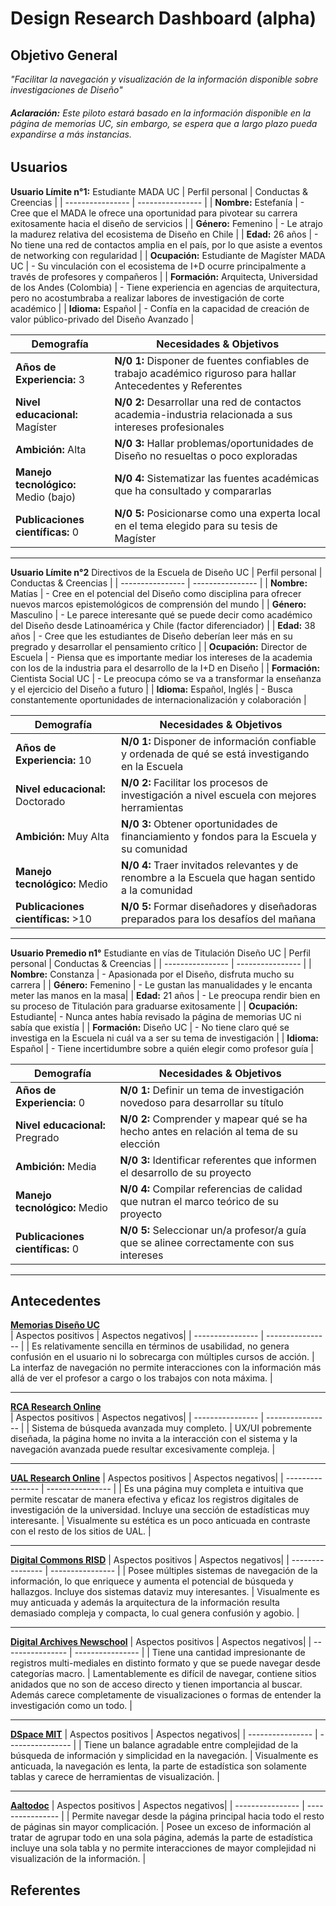 # **Design Research Dashboard (alpha)**
## **Objetivo General**  
*"Facilitar la navegación y visualización de la información disponible sobre investigaciones de Diseño"*  
###### **Aclaración:** Este piloto estará basado en la información disponible en la página de memorias UC, sin embargo, se espera que a largo plazo pueda expandirse a más instancias.  
## **Usuarios**  
**Usuario Límite n°1:** Estudiante MADA UC 
| Perfil personal | Conductas & Creencias |
| ---------------- | ---------------- | 
| **Nombre:** Estefanía | - Cree que el MADA le ofrece una oportunidad para pivotear su carrera exitosamente hacia el diseño de servicios |
| **Género:** Femenino | - Le atrajo la madurez relativa del ecosistema de Diseño en Chile |
| **Edad:** 26 años | - No tiene una red de contactos amplia en el país, por lo que asiste a eventos de networking con regularidad |
| **Ocupación:** Estudiante de Magíster MADA UC | - Su vinculación con el ecosistema de I+D ocurre principalmente a través de profesores y compañeros |
| **Formación:** Arquitecta, Universidad de los Andes (Colombia) | - Tiene experiencia en agencias de arquitectura, pero no acostumbraba a realizar labores de investigación de corte académico |
| **Idioma:** Español | - Confía en la capacidad de creación de valor público-privado del Diseño Avanzado |

| Demografía | Necesidades & Objetivos |
| ---------------- | ---------------- |
| **Años de Experiencia:** 3 | **N/0 1:** Disponer de fuentes confiables de trabajo académico riguroso para hallar Antecedentes y Referentes|
| **Nivel educacional:** Magíster | **N/0 2:** Desarrollar una red de contactos academia-industria relacionada a sus intereses profesionales|
| **Ambición:** Alta | **N/0 3:** Hallar problemas/oportunidades de Diseño no resueltas o poco exploradas|
| **Manejo tecnológico:** Medio (bajo) | **N/0 4:** Sistematizar las fuentes académicas que ha consultado y compararlas|
| **Publicaciones científicas:** 0 | **N/0 5:** Posicionarse como una experta local en el tema elegido para su tesis de Magíster|
****
**Usuario Límite n°2** Directivos de la Escuela de Diseño UC 
| Perfil personal | Conductas & Creencias |
| ---------------- | ---------------- | 
| **Nombre:** Matías | - Cree en el potencial del Diseño como disciplina para ofrecer nuevos marcos epistemológicos de comprensión del mundo |
| **Género:** Masculino | - Le parece interesante qué se puede decir como académico del Diseño desde Latinoamérica y Chile (factor diferenciador) |
| **Edad:** 38 años | - Cree que les estudiantes de Diseño deberían leer más en su pregrado y desarrollar el pensamiento crítico |
| **Ocupación:** Director de Escuela | - Piensa que es importante mediar los intereses de la academia con los de la industria para el desarrollo de la I+D en Diseño |
| **Formación:** Cientista Social UC | - Le preocupa cómo se va a transformar la enseñanza y el ejercicio del Diseño a futuro |
| **Idioma:** Español, Inglés | - Busca constantemente oportunidades de internacionalización y colaboración |

| Demografía | Necesidades & Objetivos |
| ---------------- | ---------------- |
| **Años de Experiencia:** 10 | **N/0 1:** Disponer de información confiable y ordenada de qué se está investigando en la Escuela |
| **Nivel educacional:** Doctorado | **N/0 2:** Facilitar los procesos de investigación a nivel escuela con mejores herramientas |
| **Ambición:** Muy Alta | **N/0 3:** Obtener oportunidades de financiamiento y fondos para la Escuela y su comunidad |
| **Manejo tecnológico:** Medio | **N/0 4:** Traer invitados relevantes y de renombre a la Escuela que hagan sentido a la comunidad |
| **Publicaciones científicas:** >10 | **N/0 5:** Formar diseñadores y diseñadoras preparados para los desafíos del mañana |
----
**Usuario Premedio n1°** Estudiante en vías de Titulación Diseño UC 
| Perfil personal | Conductas & Creencias |
| ---------------- | ---------------- | 
| **Nombre:** Constanza | - Apasionada por el Diseño, disfruta mucho su carrera |
| **Género:** Femenino | - Le gustan las manualidades y le encanta meter las manos en la masa|
| **Edad:** 21 años | - Le preocupa rendir bien en su proceso de Titulación para graduarse exitosamente |
| **Ocupación:** Estudiante| - Nunca antes había revisado la página de memorias UC ni sabía que existía |
| **Formación:** Diseño UC | - No tiene claro qué se investiga en la Escuela ni cuál va a ser su tema de investigación |
| **Idioma:** Español | -  Tiene incertidumbre sobre a quién elegir como profesor guía |

| Demografía | Necesidades & Objetivos |
| ---------------- | ---------------- |
| **Años de Experiencia:** 0 | **N/0 1:** Definir un tema de investigación novedoso para desarrollar su título |
| **Nivel educacional:** Pregrado | **N/0 2:** Comprender y mapear qué se ha hecho antes en relación al tema de su elección |
| **Ambición:** Media | **N/0 3:** Identificar referentes que informen el desarrollo de su proyecto |
| **Manejo tecnológico:** Medio | **N/0 4:** Compilar referencias de calidad que nutran el marco teórico de su proyecto |
| **Publicaciones científicas:** 0 | **N/0 5:** Seleccionar un/a profesor/a guía que se alinee correctamente con sus intereses |
----
## **Antecedentes**  
[**Memorias Diseño UC** ](https://diseno.uc.cl/memorias/)  
| Aspectos positivos | Aspectos negativos|
| ---------------- | ---------------- |
| Es relativamente sencilla en términos de usabilidad, no genera confusión en el usuario ni lo sobrecarga con múltiples cursos de acción. | La interfaz de navegación no permite interacciones con la información más allá de ver el profesor a cargo o los trabajos con nota máxima. |
****
[**RCA Research Online** ](https://researchonline.rca.ac.uk/)  
| Aspectos positivos | Aspectos negativos|
| ---------------- | ---------------- |
| Sistema de búsqueda avanzada muy completo. | UX/UI pobremente diseñada, la página home no invita a la interacción con el sistema y la navegación avanzada puede resultar excesivamente compleja. |
****
[**UAL Research Online**](https://ualresearchonline.arts.ac.uk/)
| Aspectos positivos | Aspectos negativos|
| ---------------- | ---------------- |
| Es una página muy completa e intuitiva que permite rescatar de manera efectiva y eficaz los registros digitales de investigación de la universidad. Incluye una sección de estadísticas muy interesante. | Visualmente su estética es un poco anticuada en contraste con el resto de los sitios de UAL. |
****
[**Digital Commons RISD**](https://digitalcommons.risd.edu/)
| Aspectos positivos | Aspectos negativos|
| ---------------- | ---------------- |
| Posee múltiples sistemas de navegación de la información, lo que enriquece y aumenta el potencial de búsqueda y hallazgos. Incluye dos sistemas dataviz muy interesantes. | Visualmente es muy anticuada y además la arquitectura de la información resulta demasiado compleja y compacta, lo cual genera confusión y agobio. |
****
[**Digital Archives Newschool**](https://digital.archives.newschool.edu/)
| Aspectos positivos | Aspectos negativos|
| ---------------- | ---------------- |
| Tiene una cantidad impresionante de registros multi-mediales en distinto formato y que se puede navegar desde categorías macro. | Lamentablemente es difícil de navegar, contiene sitios anidados que no son de acceso directo y tienen importancia al buscar. Además carece completamente de visualizaciones o formas de entender la investigación como un todo. |
****
[**DSpace MIT**](https://dspace.mit.edu/)
| Aspectos positivos | Aspectos negativos|
| ---------------- | ---------------- |
| Tiene un balance agradable entre complejidad de la búsqueda de información y simplicidad en la navegación. | Visualmente es anticuada, la navegación es lenta, la parte de estadística son solamente tablas y carece de herramientas de visualización. |
****
[**Aaltodoc**](https://aaltodoc.aalto.fi/)
| Aspectos positivos | Aspectos negativos|
| ---------------- | ---------------- |
| Permite navegar desde la página principal hacia todo el resto de páginas sin mayor complicación. | Posee un exceso de información al tratar de agrupar todo en una sola página, además la parte de estadística incluye una sola tabla y no permite interacciones de mayor complejidad ni visualización de la información. |
## **Referentes**
